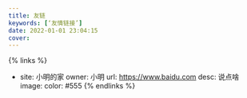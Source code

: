 ```yaml
---
title: 友链
keywords: [‘友情链接’]
date: 2022-01-01 23:04:15
cover: 
---
```


{% links %}
- site: 小明的家
  owner: 小明
  url: https://www.baidu.com
  desc: 说点啥
  image: 
  color: #555
{% endlinks %}

